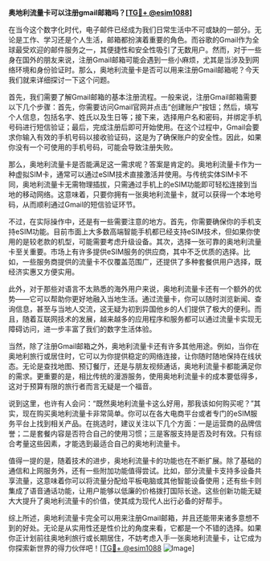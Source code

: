 **奥地利流量卡可以注册gmail邮箱吗？[[TG💪+ @esim1088](https://t.me/s/esim1088)]**

在当今这个数字化时代，电子邮件已经成为我们日常生活中不可或缺的一部分。无论是工作、学习还是个人生活，邮箱都扮演着重要的角色。而谷歌的Gmail作为全球最受欢迎的邮件服务之一，其便捷性和安全性吸引了无数用户。然而，对于一些身在国外的朋友来说，注册Gmail邮箱可能会遇到一些小麻烦，尤其是当涉及到网络环境和身份验证时。那么，奥地利流量卡是否可以用来注册Gmail邮箱呢？今天我们就来详细探讨一下这个问题。

首先，我们需要了解Gmail邮箱的基本注册流程。一般来说，注册Gmail邮箱需要以下几个步骤：首先，你需要访问Gmail官网并点击“创建账户”按钮；然后，填写个人信息，包括名字、姓氏以及生日等；接下来，选择用户名和密码，并绑定手机号码进行短信验证；最后，完成注册后即可开始使用。在这个过程中，Gmail会要求你输入有效的手机号码以接收验证码，这是为了确保账户的安全性。因此，如果你没有一个可使用的手机号码，可能会导致注册失败。

那么，奥地利流量卡是否能满足这一需求呢？答案是肯定的。奥地利流量卡作为一种虚拟SIM卡，通常可以通过eSIM技术直接激活并使用。与传统实体SIM卡不同，奥地利流量卡无需物理插拔，只需通过手机上的eSIM功能即可轻松连接到当地的移动网络。这意味着，只要你拥有一张奥地利流量卡，就可以获得一个本地号码，从而顺利通过Gmail的短信验证环节。

不过，在实际操作中，还是有一些需要注意的地方。首先，你需要确保你的手机支持eSIM功能。目前市面上大多数高端智能手机都已经支持eSIM技术，但如果你使用的是较老款的机型，可能需要考虑升级设备。其次，选择一张可靠的奥地利流量卡至关重要。市场上有许多提供eSIM服务的供应商，其中不乏优质的选择。比如，一些服务商提供的流量卡不仅覆盖范围广，还提供了多种套餐供用户选择，既经济实惠又方便实用。

此外，对于那些对语言不太熟悉的海外用户来说，奥地利流量卡还有一个额外的优势——它可以帮助你更好地融入当地生活。通过流量卡，你可以随时浏览新闻、查询信息，甚至与当地人交流，这无疑为初到异国他乡的人们提供了极大的便利。而且，随着互联网技术的发展，越来越多的应用程序和服务都可以通过流量卡实现无障碍访问，进一步丰富了我们的数字生活体验。

当然，除了注册Gmail邮箱之外，奥地利流量卡还有许多其他用途。例如，当你在奥地利旅行或居住时，它可以为你提供稳定的网络连接，让你随时随地保持在线状态。无论是查找地图、预订餐厅，还是与朋友视频通话，奥地利流量卡都能满足你的需求。更重要的是，相比传统的漫游服务，使用奥地利流量卡的成本要低得多，这对于预算有限的旅行者而言无疑是一个福音。

说到这里，也许有人会问：“既然奥地利流量卡这么好用，那我该如何购买呢？”其实，现在购买奥地利流量卡非常简单。你可以在各大电商平台或者专门的eSIM服务平台上找到相关产品。在挑选时，建议关注以下几个方面：一是运营商的品牌信誉；二是套餐内容是否符合自己的使用习惯；三是客服支持是否及时有效。只有综合考量这些因素，才能选到最适合自己的奥地利流量卡。

值得一提的是，随着技术的进步，奥地利流量卡的功能也在不断扩展。除了基础的通信和上网服务外，还有一些附加功能值得尝试。比如，部分流量卡支持多设备共享流量，这意味着你可以将流量分配给平板电脑或其他智能设备使用；还有些卡则集成了语音通话功能，让用户能够以低廉的价格拨打国际长途。这些创新功能无疑大大提升了奥地利流量卡的价值，使其成为现代人出行必备的好帮手。

综上所述，奥地利流量卡完全可以用来注册Gmail邮箱，并且还能带来诸多意想不到的好处。无论是从实用性还是性价比的角度来看，它都是一个不错的选择。如果你正计划前往奥地利旅行或长期居住，不妨考虑入手一张奥地利流量卡，让它成为你探索新世界的得力伙伴吧！[[TG💪+ @esim1088](https://t.me/s/esim1088) ![Image](https://i.postimg.cc/4NQfJmqS/Snipaste-2025-05-13-00-14-12.png)]